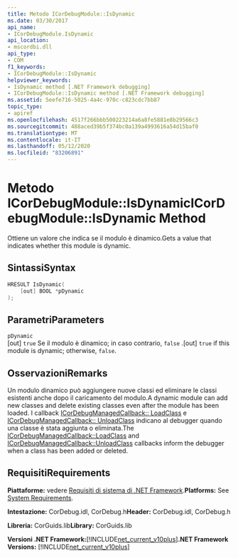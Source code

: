 ```yaml
---
title: Metodo ICorDebugModule::IsDynamic
ms.date: 03/30/2017
api_name:
- ICorDebugModule.IsDynamic
api_location:
- mscordbi.dll
api_type:
- COM
f1_keywords:
- ICorDebugModule::IsDynamic
helpviewer_keywords:
- IsDynamic method [.NET Framework debugging]
- ICorDebugModule::IsDynamic method [.NET Framework debugging]
ms.assetid: 5eefe716-5025-4a4c-970c-c823cdc7bb87
topic_type:
- apiref
ms.openlocfilehash: 4517f266bbb500223214a6a8fe5881e8b29566c3
ms.sourcegitcommit: 488aced39b5f374bc0a139a4993616a54d15baf0
ms.translationtype: MT
ms.contentlocale: it-IT
ms.lasthandoff: 05/12/2020
ms.locfileid: "83206891"
---
```

# <a name="icordebugmoduleisdynamic-method"></a><span data-ttu-id="ef51f-102">Metodo ICorDebugModule::IsDynamic</span><span class="sxs-lookup"><span data-stu-id="ef51f-102">ICorDebugModule::IsDynamic Method</span></span>
<span data-ttu-id="ef51f-103">Ottiene un valore che indica se il modulo è dinamico.</span><span class="sxs-lookup"><span data-stu-id="ef51f-103">Gets a value that indicates whether this module is dynamic.</span></span>  
  
## <a name="syntax"></a><span data-ttu-id="ef51f-104">Sintassi</span><span class="sxs-lookup"><span data-stu-id="ef51f-104">Syntax</span></span>  
  
```cpp  
HRESULT IsDynamic(  
    [out] BOOL *pDynamic  
);  
```  
  
## <a name="parameters"></a><span data-ttu-id="ef51f-105">Parametri</span><span class="sxs-lookup"><span data-stu-id="ef51f-105">Parameters</span></span>  
 `pDynamic`  
 <span data-ttu-id="ef51f-106">[out] `true` Se il modulo è dinamico; in caso contrario, `false` .</span><span class="sxs-lookup"><span data-stu-id="ef51f-106">[out] `true` if this module is dynamic; otherwise, `false`.</span></span>  
  
## <a name="remarks"></a><span data-ttu-id="ef51f-107">Osservazioni</span><span class="sxs-lookup"><span data-stu-id="ef51f-107">Remarks</span></span>  
 <span data-ttu-id="ef51f-108">Un modulo dinamico può aggiungere nuove classi ed eliminare le classi esistenti anche dopo il caricamento del modulo.</span><span class="sxs-lookup"><span data-stu-id="ef51f-108">A dynamic module can add new classes and delete existing classes even after the module has been loaded.</span></span> <span data-ttu-id="ef51f-109">I callback [ICorDebugManagedCallback:: LoadClass](icordebugmanagedcallback-loadclass-method.md) e [ICorDebugManagedCallback:: UnloadClass](icordebugmanagedcallback-unloadclass-method.md) indicano al debugger quando una classe è stata aggiunta o eliminata.</span><span class="sxs-lookup"><span data-stu-id="ef51f-109">The [ICorDebugManagedCallback::LoadClass](icordebugmanagedcallback-loadclass-method.md) and [ICorDebugManagedCallback::UnloadClass](icordebugmanagedcallback-unloadclass-method.md) callbacks inform the debugger when a class has been added or deleted.</span></span>  
  
## <a name="requirements"></a><span data-ttu-id="ef51f-110">Requisiti</span><span class="sxs-lookup"><span data-stu-id="ef51f-110">Requirements</span></span>  
 <span data-ttu-id="ef51f-111">**Piattaforme:** vedere [Requisiti di sistema di .NET Framework](../../get-started/system-requirements.md).</span><span class="sxs-lookup"><span data-stu-id="ef51f-111">**Platforms:** See [System Requirements](../../get-started/system-requirements.md).</span></span>  
  
 <span data-ttu-id="ef51f-112">**Intestazione:** CorDebug.idl, CorDebug.h</span><span class="sxs-lookup"><span data-stu-id="ef51f-112">**Header:** CorDebug.idl, CorDebug.h</span></span>  
  
 <span data-ttu-id="ef51f-113">**Libreria:** CorGuids.lib</span><span class="sxs-lookup"><span data-stu-id="ef51f-113">**Library:** CorGuids.lib</span></span>  
  
 <span data-ttu-id="ef51f-114">**Versioni .NET Framework:**[!INCLUDE[net_current_v10plus](../../../../includes/net-current-v10plus-md.md)]</span><span class="sxs-lookup"><span data-stu-id="ef51f-114">**.NET Framework Versions:** [!INCLUDE[net_current_v10plus](../../../../includes/net-current-v10plus-md.md)]</span></span>

